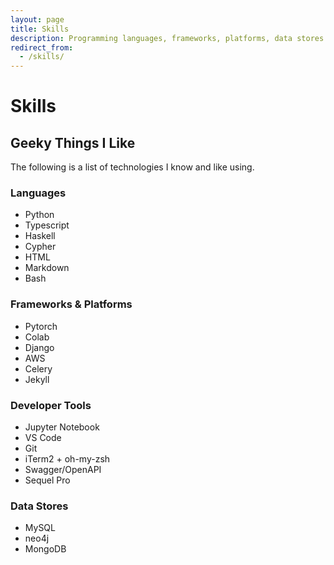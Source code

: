 ```yaml
---
layout: page
title: Skills
description: Programming languages, frameworks, platforms, data stores and tools I know.
redirect_from:
  - /skills/
---
```

# Skills

## Geeky Things I Like

The following is a list of technologies I know and like using.

### Languages
- Python
- Typescript
- Haskell
- Cypher
- HTML
- Markdown
- Bash

### Frameworks & Platforms
- Pytorch
- Colab
- Django
- AWS
- Celery
- Jekyll


### Developer Tools
- Jupyter Notebook
- VS Code
- Git
- iTerm2 + oh-my-zsh
- Swagger/OpenAPI
- Sequel Pro

### Data Stores
- MySQL
- neo4j
- MongoDB

